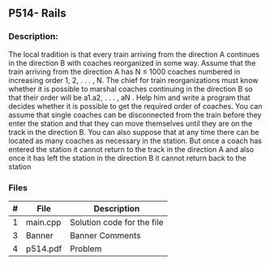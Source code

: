 ## P514- Rails

### Description: 

The local tradition is that every train arriving from the direction A continues in the direction
B with coaches reorganized in some way. Assume that the train arriving from the direction A has
N ≤ 1000 coaches numbered in increasing order 1, 2, . . . , N. The chief for train reorganizations must
know whether it is possible to marshal coaches continuing in the direction B so that their order will
be a1.a2, . . . , aN . Help him and write a program that decides whether it is possible to get the required
order of coaches. You can assume that single coaches can be disconnected from the train before they
enter the station and that they can move themselves until they are on the track in the direction B. You
can also suppose that at any time there can be located as many coaches as necessary in the station.
But once a coach has entered the station it cannot return to the track in the direction A and also once
it has left the station in the direction B it cannot return back to the station


### Files

|   #   | File            | Description                                        |
| :---: | --------------- | -------------------------------------------------- |
|   1   | main.cpp         |Solution code for the file     |
|   3   |Banner  |Banner Comments |
|   4   |p514.pdf |Problem |



